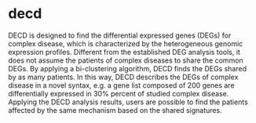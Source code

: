 # decd
DECD is designed to find the differential expressed genes (DEGs) for complex disease, which is characterized by the heterogeneous genomic expression profiles. Different from the established DEG analysis tools, it does not assume the patients of complex diseases to share the common DEGs. By applying a bi-clustering algorithm, DECD finds the DEGs shared by as many patients. In this way, DECD describes the DEGs of complex disease in a novel syntax, e.g. a gene list composed of 200 genes are differentially expressed in 30% percent of studied complex disease. Applying the DECD analysis results, users are possible to find the patients affected by the same mechanism based on the shared signatures.
